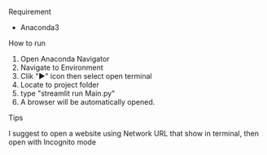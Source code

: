 Requirement
- Anaconda3

How to run
1. Open Anaconda Navigator
2. Navigate to Environment
3. Clik "▶" icon then select open terminal
4. Locate to project folder
5. type "streamlit run Main.py"
6. A browser will be automatically opened.

Tips

I suggest to open a website using Network URL that show in terminal, then open with Incognito mode
